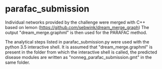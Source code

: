# parafac_submission

Individual networks provided by the challenge were merged with C++ based on lemon (https://github.com/sebwink/dream_merge_graph)
The output "dream_merge.graphml" is then used for the PARAFAC method.

The analytical steps listed in parafac_submission.py were used with the python 3.5 interactive shell. It is assumed that "dream_merge.graphml" is present in the folder from which the interactive shell is called, the predicted disease modules are written as "nonneg_parafac_submission.gmt" in the same folder.
